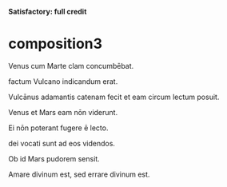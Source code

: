 **Satisfactory: full credit**

# composition3

Venus cum Marte clam concumbēbat.

factum Vulcano indicandum erat. 

Vulcānus adamantis catenam fecit et eam circum lectum posuit.

Venus et Mars eam nōn viderunt. 

Ei nōn poterant fugere ē lecto.

dei vocati sunt ad eos videndos. 

Ob id Mars pudorem sensit. 

Amare divinum est, sed errare divinum est.
